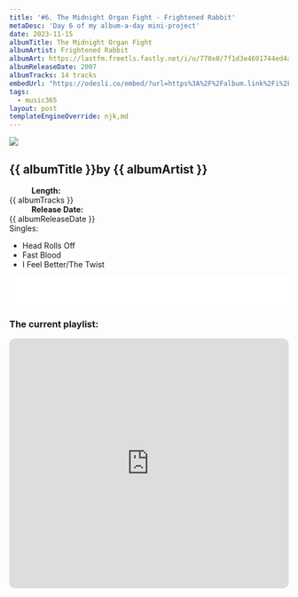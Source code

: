 ```yaml
---
title: '#6. The Midnight Organ Fight - Frightened Rabbit'
metaDesc: 'Day 6 of my album-a-day mini-project'
date: 2023-11-15
albumTitle: The Midnight Organ Fight
albumArtist: Frightened Rabbit
albumArt: https://lastfm.freetls.fastly.net/i/u/770x0/7f1d3e4691744ed4a93479be733781eb.jpg#7f1d3e4691744ed4a93479be733781eb
albumReleaseDate: 2007
albumTracks: 14 tracks
embedUrl: "https://odesli.co/embed/?url=https%3A%2F%2Falbum.link%2Fi%2F274244281&theme=light"
tags:
  - music365
layout: post
templateEngineOverride: njk,md
---
```


<aside class="album-profile" style="--shadow: rgb(233,228,211)">
  <div class="album-profile__image">
    <img crossorigin="anonymous" src="{{ albumArt }}"/>
  </div>
  <div class="aside__content">
    <h1><strong>{{ albumTitle }}</strong>by {{ albumArtist }}</h1>
    <dl>
      <div>
        <dd><strong>Length:</strong></dd>
        <dt>{{ albumTracks }}</dt>
      </div>
      <div>
        <dd><strong>Release Date:</strong></dd>
        <dt>{{ albumReleaseDate }}</dt>
      </div>
      <div class="singles">
        <span>Singles:</span>
        <ul>
          <li>Head Rolls Off</li>
          <li>Fast Blood</li>
          <li>I Feel Better/The Twist</li>
        </ul>
      </div>
    </dl>
    <div class="color-grid" style="--opacity: 1;">
      <div class="color-grid__container">
					<span class="color color--1" style="--firstColor: rgb(233,228,211)"></span>
					<span class="color color--2" style="--secondaryColor: rgb(119,101,95)"></span>
					<span class="color color--3" style="--thirdColor: rgb(136,132,115)"></span>
      </div>
    </div>
  </div>
</aside>

<iframe width="100%" height="52" src={{ embedUrl }} frameborder="0" allowfullscreen sandbox="allow-same-origin allow-scripts allow-presentation allow-popups allow-popups-to-escape-sandbox" allow="clipboard-read; clipboard-write"></iframe>

### The current playlist:

<iframe allow="autoplay *; encrypted-media *; fullscreen *; clipboard-write" frameborder="0" height="450" style="width:100%;max-width:660px;overflow:hidden;border-radius:10px;" sandbox="allow-forms allow-popups allow-same-origin allow-scripts allow-storage-access-by-user-activation allow-top-navigation-by-user-activation" src="https://embed.music.apple.com/gb/playlist/music365/pl.u-AkAmEd9ix4MAZYJ"></iframe>
